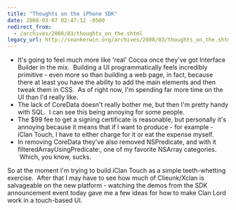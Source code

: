 ```yaml
---
title: "Thoughts on the iPhone SDK"
date: 2008-03-07 02:47:12 -0500
redirect_from:
  - /archives/2008/03/thoughts_on_the.shtml
legacy_url: http://seankerwin.org/archives/2008/03/thoughts_on_the.shtml
---
```

*   It's going to feel much more like 'real' Cocoa once they've got Interface Builder in the mix.  Building a UI programmatically feels incredibly primitive - even more so than building a web page, in fact, because there at least you have the ability to add the main elements and then tweak them in CSS.  As of right now, I'm spending far more time on the UI than I'd really like.
*   The lack of CoreData doesn't really bother me, but then I'm pretty handy with SQL.  I can see this being annoying for some people.
*   The $99 fee to get a signing certificate is reasonable, but personally it's annoying because it means that if I want to produce - for example - iClan Touch, I have to either charge for it or eat the expense myself.
*   In removing CoreData they've also removed NSPredicate, and with it filteredArrayUsingPredicate:, one of my favorite NSArray categories.  Which, you know, sucks.

So at the moment I'm trying to build iClan Touch as a simple teeth-whetting exercise.  After that I may have to see how much of Clieunk/Xclan is salvageable on the new platform - watching the demos from the SDK announcement event today gave me a few ideas for how to make Clan Lord work in a touch-based UI.
